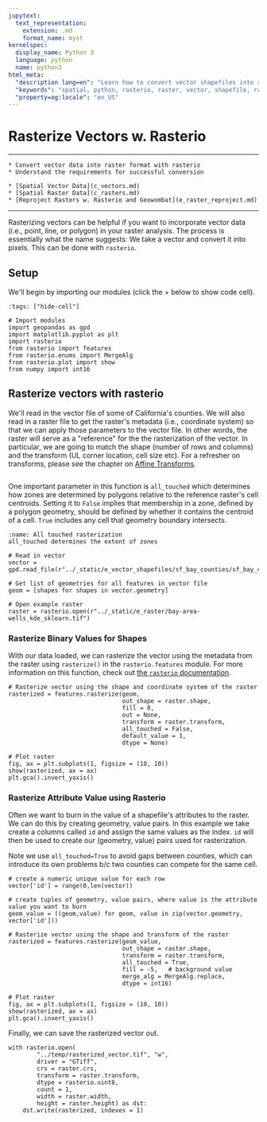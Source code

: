 ```yaml
---
jupytext:
  text_representation:
    extension: .md
    format_name: myst
kernelspec:
  display_name: Python 3
  language: python
  name: python3
html_meta:
  "description lang=en": "Learn how to convert vector shapefiles into raster files using rasterio."
  "keywords": "spatial, python, rasterio, raster, vector, shapefile, rasterize"
  "property=og:locale": "en_US"
---
```


# Rasterize Vectors w. Rasterio

----------------

```{admonition} Learning Objectives
* Convert vector data into raster format with rasterio
* Understand the requirements for successful conversion
```
```{admonition} Review
* [Spatial Vector Data](c_vectors.md)
* [Spatial Raster Data](c_rasters.md)
* [Reproject Rasters w. Rasterio and Geowombat](e_raster_reproject.md)
```

----------------

Rasterizing vectors can be helpful if you want to incorporate vector data (i.e., point, line, or polygon) in your raster analysis. The process is essentially what the name suggests: We take a vector and convert it into pixels. This can be done with `rasterio`.

## Setup

We'll begin by importing our modules (click the + below to show code cell).

```{code-cell} ipython3
:tags: ["hide-cell"]

# Import modules
import geopandas as gpd
import matplotlib.pyplot as plt
import rasterio
from rasterio import features
from rasterio.enums import MergeAlg
from rasterio.plot import show
from numpy import int16
```

## Rasterize vectors with rasterio

We'll read in the vector file of some of California's counties. We will also read in a raster file to get the raster's metadata (i.e., coordinate system) so that we can apply those parameters to the vector file. In other words, the raster will serve as a "reference" for the the rasterization of the vector. In particular, we are going to match the shape (number of rows and columns) and the transform (UL corner location, cell size etc). For a refresher on transforms, please see the chapter on [Affine Transforms](d_affine.md).

```{important} The vector and raster **must be** be in the same coordinate system. If not, you'll need to re-project one of them so they are the same. To re-project vectors, see the chapter on [Understanding CRS Codes](d_understand_crs_codes.md). To re-project rasters, see the chapter on [Reproject Rasters w. Rasterio and Geowombat](e_raster_reproject.md).
```
One important parameter in this function is `all_touched` which determines how zones are determined by polygons relative to the reference raster's cell centroids. Setting it to `False` implies that membership in a zone, defined by a polygon geometry, should be defined by whether it contains the centroid of a cell. `True` includes any cell that geometry boundary intersects. 

```{figure} ../_static/e_raster/zonal_stats.jpg
:name: All touched rasterization 
all_touched determines the extent of zones
```

```{code-cell} ipython3
# Read in vector
vector = gpd.read_file(r"../_static/e_vector_shapefiles/sf_bay_counties/sf_bay_counties.shp")

# Get list of geometries for all features in vector file
geom = [shapes for shapes in vector.geometry]

# Open example raster
raster = rasterio.open(r"../_static/e_raster/bay-area-wells_kde_sklearn.tif")
```

### Rasterize Binary Values for Shapes

With our data loaded, we can rasterize the vector using the metadata from the raster using `rasterize()` in the `rasterio.features` module. For more information on this function, check out [the `rasterio` documentation](https://rasterio.readthedocs.io/en/latest/api/rasterio.features.html#rasterio.features.rasterize).

```{code-cell} ipython3
# Rasterize vector using the shape and coordinate system of the raster
rasterized = features.rasterize(geom,
                                out_shape = raster.shape,
                                fill = 0,
                                out = None,
                                transform = raster.transform,
                                all_touched = False,
                                default_value = 1,
                                dtype = None)

# Plot raster
fig, ax = plt.subplots(1, figsize = (10, 10))
show(rasterized, ax = ax)
plt.gca().invert_yaxis()
```

### Rasterize Attribute Value using Rasterio
Often we want to burn in the value of a shapefile's attributes to the raster. We can do this by creating geometry, value pairs. In this example we take create a columns called `id` and assign the same values as the index. `id` will then be used to create our (geometry, value) pairs used for rasterization.  

Note we use `all_touched=True` to avoid gaps between counties, which can introduce its own problems b/c two counties can compete for the same cell. 

```{code-cell} ipython3
# create a numeric unique value for each row
vector['id'] = range(0,len(vector))

# create tuples of geometry, value pairs, where value is the attribute value you want to burn
geom_value = ((geom,value) for geom, value in zip(vector.geometry, vector['id']))

# Rasterize vector using the shape and transform of the raster
rasterized = features.rasterize(geom_value,
                                out_shape = raster.shape,
                                transform = raster.transform,
                                all_touched = True,
                                fill = -5,   # background value
                                merge_alg = MergeAlg.replace,
                                dtype = int16)

# Plot raster
fig, ax = plt.subplots(1, figsize = (10, 10))
show(rasterized, ax = ax)
plt.gca().invert_yaxis()
```

Finally, we can save the rasterized vector out.

```{code-cell} ipython3
with rasterio.open(
        "../temp/rasterized_vector.tif", "w",
        driver = "GTiff",
        crs = raster.crs,
        transform = raster.transform,
        dtype = rasterio.uint8,
        count = 1,
        width = raster.width,
        height = raster.height) as dst:
    dst.write(rasterized, indexes = 1)
```
